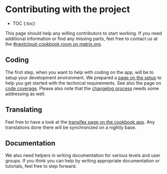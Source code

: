 # Contributing with the project

* TOC
{:toc}

This page should help any willing contributors to start working.
If you need additional information or find any missing parts, feel free to contact us at the [#nextcloud-cookbook room on matrix.org](https://matrix.to/#/#nextcloud-cookbook:matrix.org).

## Coding
The first step, when you want to help with coding on the app, will be to setup your development environment.
We prepared a [page on the setup](setup) to help you get started with the technical requirements.
See also the page on [code coverage](code_coverage).
Please also note that the [changelog process](../changelog) needs some addressing as well.

## Translating
Feel free to have a look at the [transifex page on the cookbook app](https://app.transifex.com/nextcloud/nextcloud/cookbook/).
Any translations done there will be synchronized on a nightly base.

## Documentation
We also need helpers in writing documentation for various levels and user groups.
If you think you can help by writing appropriate documentation or tutorials, feel free to step forward.
